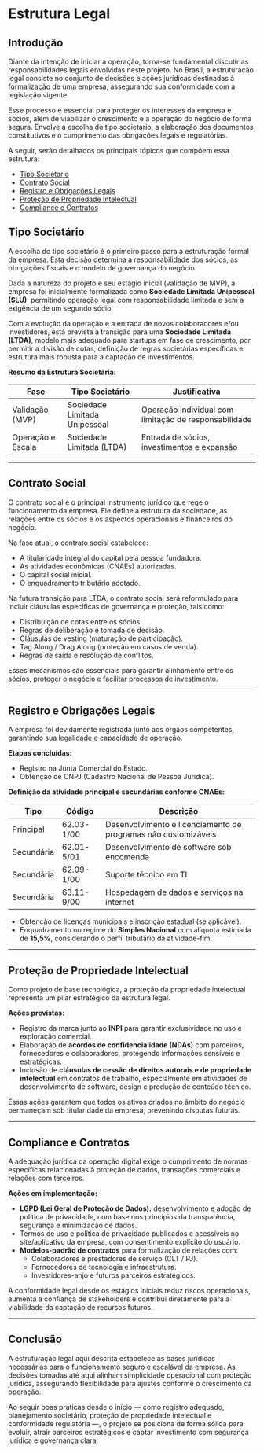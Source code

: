 # Estrutura Legal

## Introdução

Diante da intenção de iniciar a operação, torna-se fundamental discutir as responsabilidades legais envolvidas neste projeto. No Brasil, a estruturação legal consiste no conjunto de decisões e ações jurídicas destinadas à formalização de uma empresa, assegurando sua conformidade com a legislação vigente.

Esse processo é essencial para proteger os interesses da empresa e sócios, além de viabilizar o crescimento e a operação do negócio de forma segura. Envolve a escolha do tipo societário, a elaboração dos documentos constitutivos e o cumprimento das obrigações legais e regulatórias.

A seguir, serão detalhados os principais tópicos que compõem essa estrutura:

- [Tipo Sociétario](#tipo-sociétario)
- [Contrato Social](#contrato-social)
- [Registro e Obrigações Legais](#registro-e-obrigacoes-legais)
- [Proteção de Propriedade Intelectual](#protecao-de-propriedade-intelectual)
- [Compliance e Contratos](#compliance-e-contratos)

## Tipo Societário

A escolha do tipo societário é o primeiro passo para a estruturação formal da empresa. Esta decisão determina a responsabilidade dos sócios, as obrigações fiscais e o modelo de governança do negócio.

Dada a natureza do projeto e seu estágio inicial (validação de MVP), a empresa foi inicialmente formalizada como **Sociedade Limitada Unipessoal (SLU)**, permitindo operação legal com responsabilidade limitada e sem a exigência de um segundo sócio.

Com a evolução da operação e a entrada de novos colaboradores e/ou investidores, está prevista a transição para uma **Sociedade Limitada (LTDA)**, modelo mais adequado para startups em fase de crescimento, por permitir a divisão de cotas, definição de regras societárias específicas e estrutura mais robusta para a captação de investimentos.

**Resumo da Estrutura Societária:**

| Fase              | Tipo Societário             | Justificativa                                                |
|-------------------|-----------------------------|---------------------------------------------------------------|
| Validação (MVP)   | Sociedade Limitada Unipessoal | Operação individual com limitação de responsabilidade         |
| Operação e Escala | Sociedade Limitada (LTDA)   | Entrada de sócios, investimentos e expansão                  |

---

## Contrato Social

O contrato social é o principal instrumento jurídico que rege o funcionamento da empresa. Ele define a estrutura da sociedade, as relações entre os sócios e os aspectos operacionais e financeiros do negócio.

Na fase atual, o contrato social estabelece:

- A titularidade integral do capital pela pessoa fundadora.
- As atividades econômicas (CNAEs) autorizadas.
- O capital social inicial.
- O enquadramento tributário adotado.

Na futura transição para LTDA, o contrato social será reformulado para incluir cláusulas específicas de governança e proteção, tais como:

- Distribuição de cotas entre os sócios.
- Regras de deliberação e tomada de decisão.
- Cláusulas de vesting (maturação de participação).
- Tag Along / Drag Along (proteção em casos de venda).
- Regras de saída e resolução de conflitos.

Esses mecanismos são essenciais para garantir alinhamento entre os sócios, proteger o negócio e facilitar processos de investimento.

---

## Registro e Obrigações Legais

A empresa foi devidamente registrada junto aos órgãos competentes, garantindo sua legalidade e capacidade de operação.

**Etapas concluídas:**

- Registro na Junta Comercial do Estado.
- Obtenção de CNPJ (Cadastro Nacional de Pessoa Jurídica).

**Definição da atividade principal e secundárias conforme CNAEs:**

| Tipo       | Código     | Descrição                                                 |
|------------|------------|-----------------------------------------------------------|
| Principal  | 62.03-1/00 | Desenvolvimento e licenciamento de programas não customizáveis |
| Secundária | 62.01-5/01 | Desenvolvimento de software sob encomenda                 |
| Secundária | 62.09-1/00 | Suporte técnico em TI                                     |
| Secundária | 63.11-9/00 | Hospedagem de dados e serviços na internet                |

- Obtenção de licenças municipais e inscrição estadual (se aplicável).
- Enquadramento no regime do **Simples Nacional** com alíquota estimada de **15,5%**, considerando o perfil tributário da atividade-fim.

---

## Proteção de Propriedade Intelectual

Como projeto de base tecnológica, a proteção da propriedade intelectual representa um pilar estratégico da estrutura legal.

**Ações previstas:**

- Registro da marca junto ao **INPI** para garantir exclusividade no uso e exploração comercial.
- Elaboração de **acordos de confidencialidade (NDAs)** com parceiros, fornecedores e colaboradores, protegendo informações sensíveis e estratégicas.
- Inclusão de **cláusulas de cessão de direitos autorais e de propriedade intelectual** em contratos de trabalho, especialmente em atividades de desenvolvimento de software, design e produção de conteúdo técnico.

Essas ações garantem que todos os ativos criados no âmbito do negócio permaneçam sob titularidade da empresa, prevenindo disputas futuras.

---

## Compliance e Contratos

A adequação jurídica da operação digital exige o cumprimento de normas específicas relacionadas à proteção de dados, transações comerciais e relações com terceiros.

**Ações em implementação:**

- **LGPD (Lei Geral de Proteção de Dados):** desenvolvimento e adoção de política de privacidade, com base nos princípios da transparência, segurança e minimização de dados.
- Termos de uso e política de privacidade publicados e acessíveis no site/aplicativo da empresa, com consentimento explícito do usuário.
- **Modelos-padrão de contratos** para formalização de relações com:
  - Colaboradores e prestadores de serviço (CLT / PJ).
  - Fornecedores de tecnologia e infraestrutura.
  - Investidores-anjo e futuros parceiros estratégicos.

A conformidade legal desde os estágios iniciais reduz riscos operacionais, aumenta a confiança de stakeholders e contribui diretamente para a viabilidade da captação de recursos futuros.

---

## Conclusão

A estruturação legal aqui descrita estabelece as bases jurídicas necessárias para o funcionamento seguro e escalável da empresa. As decisões tomadas até aqui alinham simplicidade operacional com proteção jurídica, assegurando flexibilidade para ajustes conforme o crescimento da operação.

Ao seguir boas práticas desde o início — como registro adequado, planejamento societário, proteção de propriedade intelectual e conformidade regulatória —, o projeto se posiciona de forma sólida para evoluir, atrair parceiros estratégicos e captar investimento com segurança jurídica e governança clara.